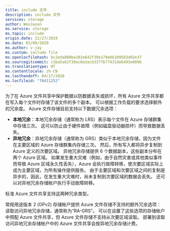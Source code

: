 ```yaml
---
title: include 文件
description: include 文件
services: storage
author: WenJason
ms.service: storage
ms.topic: include
origin.date: 12/27/2019
ms.date: 03/09/2020
ms.author: v-jay
ms.custom: include file
ms.openlocfilehash: bc2eda800ba102e642f39e179e6b109503d02e37
ms.sourcegitcommit: c1ba5a62f30ac0a3acb337fb77431de6493e6096
ms.translationtype: HT
ms.contentlocale: zh-CN
ms.lasthandoff: 04/17/2020
ms.locfileid: "78411252"
---
```

为了在 Azure 文件共享中保护数据以防数据丢失或损坏，所有 Azure 文件共享都在写入每个文件时存储了该文件的多个副本。 可以根据工作负载的要求选择额外的冗余度。 Azure 文件存储目前支持以下数据冗余选项：

- **本地冗余**：本地冗余存储（通常称为 LRS）表示每个文件在 Azure 存储群集中存储三次。 这可以防止由于硬件故障（例如磁盘驱动器损坏）而导致数据丢失。
- **异地冗余**：异地冗余存储（通常称为 GRS）类似于本地冗余存储，因为文件在主要区域的 Azure 存储群集内存储三次。 然后，所有写入都将异步复制到 Azure 定义的次要区域。 异地冗余存储提供 6 个数据副本，这些副本分布在两个 Azure 区域。 如果发生重大灾难（例如，由于自然灾害或其他类似事件而导致 Azure 区域永久性丢失），Azure 会执行故障转移，使次要区域实际上成为主要区域，为所有操作提供服务。 由于主要区域和次要区域之间的复制是异步的，因此，在发生重大灾难时，尚未复制到次要区域的数据会丢失。 还可以对异地冗余存储帐户执行手动故障转移。

标准 Azure 文件共享支持这两种冗余类型。

常规用途版本 2 (GPv2) 存储帐户提供 Azure 文件存储不支持的额外冗余选项：读取访问异地冗余存储，通常称为“RA-GRS”。 可以在设置了这些选项的存储帐户中预配 Azure 文件共享，但 Azure 文件存储不支持从次要区域读取。 部署到读取访问异地冗余存储帐户中的 Azure 文件共享会按异地冗余存储计费。